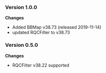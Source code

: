 ### Version 1.0.0
__Changes__
- Added BBMap v38.73 (released 2019-11-14)
- updated RQCFilter to v38.73

### Version 0.5.0
__Changes__
- RQCFilter v38.22 supported
